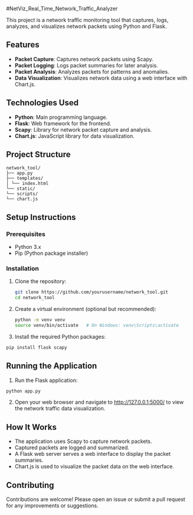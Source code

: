 #NetViz_Real_Time_Network_Traffic_Analyzer

This project is a network traffic monitoring tool that captures, logs, analyzes, and visualizes network packets using Python and Flask.

## Features

- **Packet Capture**: Captures network packets using Scapy.
- **Packet Logging**: Logs packet summaries for later analysis.
- **Packet Analysis**: Analyzes packets for patterns and anomalies.
- **Data Visualization**: Visualizes network data using a web interface with Chart.js.

## Technologies Used

- **Python**: Main programming language.
- **Flask**: Web framework for the frontend.
- **Scapy**: Library for network packet capture and analysis.
- **Chart.js**: JavaScript library for data visualization.

## Project Structure
```plaintext
network_tool/
├── app.py
├── templates/
│ └── index.html
└── static/
└── scripts/
└── chart.js
```

## Setup Instructions

### Prerequisites

- Python 3.x
- Pip (Python package installer)

### Installation

1. Clone the repository:
   ```bash
   git clone https://github.com/yourusername/network_tool.git
   cd network_tool
   
2. Create a virtual environment (optional but recommended):
   ```bash
   python -m venv venv
   source venv/bin/activate   # On Windows: venv\Scripts\activate
   
3. Install the required Python packages:
  ```bash
  pip install flask scapy
```
## Running the Application
1. Run the Flask application:
```bash
python app.py
```
2. Open your web browser and navigate to http://127.0.0.1:5000/ to view the network traffic data visualization.

## How It Works
- The application uses Scapy to capture network packets.
- Captured packets are logged and summarized.
- A Flask web server serves a web interface to display the packet summaries.
- Chart.js is used to visualize the packet data on the web interface.

## Contributing
Contributions are welcome! Please open an issue or submit a pull request for any improvements or suggestions.
